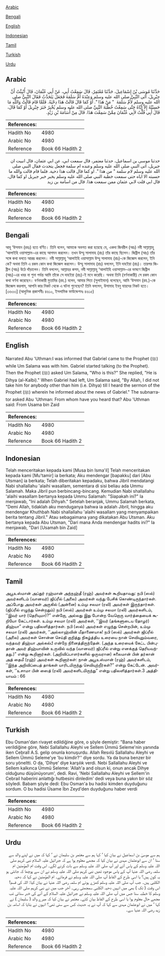[Arabic](#arabic)

[Bengali](#bengali)

[English](#english)

[Indonesian](#indonesian)

[Tamil](#tamil)

[Turkish](#turkish)

[Urdu](#urdu)

## Arabic


<div dir="rtl" lang="ar" style={{fontSize:'larger',backgroundColor:'#f8f9fa',padding:20}}>
حَدَّثَنَا مُوسَى بْنُ إِسْمَاعِيلَ، حَدَّثَنَا مُعْتَمِرٌ، قَالَ سَمِعْتُ أَبِي، عَنْ أَبِي عُثْمَانَ، قَالَ أُنْبِئْتُ أَنَّ جِبْرِيلَ، أَتَى النَّبِيَّ صلى الله عليه وسلم وَعِنْدَهُ أُمُّ سَلَمَةَ فَجَعَلَ يَتَحَدَّثُ فَقَالَ النَّبِيُّ صلى الله عليه وسلم لأُمِّ سَلَمَةَ ‏ "‏ مَنْ هَذَا ‏"‏‏.‏ أَوْ كَمَا قَالَ قَالَتْ هَذَا دِحْيَةُ‏.‏ فَلَمَّا قَامَ قَالَتْ وَاللَّهِ مَا حَسِبْتُهُ إِلاَّ إِيَّاهُ حَتَّى سَمِعْتُ خُطْبَةَ النَّبِيِّ صلى الله عليه وسلم يُخْبِرُ خَبَرَ جِبْرِيلَ أَوْ كَمَا قَالَ، قَالَ أَبِي قُلْتُ لأَبِي عُثْمَانَ مِمَّنْ سَمِعْتَ هَذَا‏.‏ قَالَ مِنْ أُسَامَةَ بْنِ زَيْدٍ‏.‏
</div>
<div style={{backgroundColor:'#f8f9fa',padding:20, marginBottom: 10}}><table> <thead> <tr> <th>References:</th> <th></th> </tr> </thead> <tbody><tr><td>Hadith No</td><td>4980</td></tr><tr><td>Arabic No</td><td>4980</td></tr><tr><td>Reference</td><td>Book 66 Hadith 2</td></tr></tbody></table></div>


<div dir="rtl" lang="ar" style={{fontSize:'larger',backgroundColor:'#f8f9fa',padding:20}}>
حدثنا موسى بن اسماعيل، حدثنا معتمر، قال سمعت ابي، عن ابي عثمان، قال انبيت ان جبريل، اتى النبي صلى الله عليه وسلم وعنده ام سلمة فجعل يتحدث فقال النبي صلى الله عليه وسلم لام سلمة " من هذا ". او كما قال قالت هذا دحية. فلما قام قالت والله ما حسبته الا اياه حتى سمعت خطبة النبي صلى الله عليه وسلم يخبر خبر جبريل او كما قال، قال ابي قلت لابي عثمان ممن سمعت هذا. قال من اسامة بن زيد
</div>
<div style={{backgroundColor:'#f8f9fa',padding:20, marginBottom: 10}}><table> <thead> <tr> <th>References:</th> <th></th> </tr> </thead> <tbody><tr><td>Hadith No</td><td>4980</td></tr><tr><td>Arabic No</td><td>4980</td></tr><tr><td>Reference</td><td>Book 66 Hadith 2</td></tr></tbody></table></div>

## Bengali


<div dir="ltr" lang="bn" style={{fontSize:'larger',backgroundColor:'#f8f9fa',padding:20}}>
আবূ ‘উসমান (রহঃ) হতে বর্ণিত। তিনি বলেন, আমাকে অবগত করা হয়েছে যে, একদা জিবরীল (আঃ) নবী সাল্লাল্লাহু ‘আলাইহি ওয়াসাল্লাম-এর কাছে আগমন করলেন। তখন উম্মু সালামাহ (রাঃ) তাঁর কাছে ছিলেন। জিব্রীল (আঃ) তাঁর সঙ্গে কথা বলতে আরম্ভ করলেন। নবী সাল্লাল্লাহু ‘আলাইহি ওয়াসাল্লাম উম্মু সালামাহ (রাঃ)-কে জিজ্ঞেস করলেন, ইনি কে? অথবা তিনি এ রকম কোন কথা জিজ্ঞেস করলেন। উম্মু সালামাহ (রাঃ) বললেন, ইনি দাহইয়া (রাঃ)। তারপর জিব্রীল (আঃ) উঠে দাঁড়ালেন। তিনি বললেন, আল্লাহর কসম, নবী সাল্লাল্লাহু ‘আলাইহি ওয়াসাল্লাম-এর ভাষণে জিব্রীল (আঃ)-এর খবর না শুনা পর্যন্ত আমি তাঁকে সে দাহইয়া (রাঃ)-ই মনে করেছি। অথবা তিনি (বর্ণনাকারী) সে রকম কোন কথা বর্ণনা করেছেন। বর্ণনাকারী মুতামির (রহ.) বলেন, আমার পিতা (সুলাইমান) বলেছেন, আমি ‘উসমান (রহ.)-কে জিজ্ঞেস করলাম, আপনি কার নিকট থেকে এ ঘটনা শুনেছেন? তিনি বললেন, উসামাহ ইবনু যায়দের নিকট হতে। [৩৬৩৩] (আধুনিক প্রকাশনীঃ ৪৬১০, ইসলামিক ফাউন্ডেশনঃ ৪৬১৫)
</div>
<div style={{backgroundColor:'#f8f9fa',padding:20, marginBottom: 10}}><table> <thead> <tr> <th>References:</th> <th></th> </tr> </thead> <tbody><tr><td>Hadith No</td><td>4980</td></tr><tr><td>Arabic No</td><td>4980</td></tr><tr><td>Reference</td><td>Book 66 Hadith 2</td></tr></tbody></table></div>

## English


<div dir="ltr" lang="en" style={{fontSize:'larger',backgroundColor:'#f8f9fa',padding:20}}>
Narrated Abu 'Uthman:I was informed that Gabriel came to the Prophet (ﷺ) while Um Salama was with him. Gabriel started talking (to the Prophet). Then the Prophet (ﷺ) asked Um Salama, "Who is this?" She replied, "He is Dihya (al-Kalbi)." When Gabriel had left, Um Salama said, "By Allah, I did not take him for anybody other than him (i.e. Dihya) till I heard the sermon of the Prophet (ﷺ) wherein he informed about the news of Gabriel." The subnarrator asked Abu 'Uthman: From whom have you heard that? Abu 'Uthman said: From Usama bin Zaid
</div>
<div style={{backgroundColor:'#f8f9fa',padding:20, marginBottom: 10}}><table> <thead> <tr> <th>References:</th> <th></th> </tr> </thead> <tbody><tr><td>Hadith No</td><td>4980</td></tr><tr><td>Arabic No</td><td>4980</td></tr><tr><td>Reference</td><td>Book 66 Hadith 2</td></tr></tbody></table></div>

## Indonesian


<div dir="ltr" lang="id" style={{fontSize:'larger',backgroundColor:'#f8f9fa',padding:20}}>
Telah menceritakan kepada kami [Musa bin Isma'il] Telah menceritakan kepada kami [Mu'tamir] ia berkata; Aku mendengar [bapakku] dari [Abu Utsman] ia berkata; Telah diberitakan kepadaku, bahwa Jibril mendatangi Nabi shallallahu 'alaihi wasallam, sementara di sisi beliau ada Ummu Salamah. Maka Jibril pun berbincang-bincang. Kemudian Nabi shallallahu 'alaihi wasallam bertanya kepada Ummu Salamah: "Siapakah ini?" Ia menjawab, "Ini adalah Dihyah." Setelah beranjak, Ummu Salamah berkata, "Demi Allah, tidaklah aku menduganya bahwa ia adalah Jibril, hingga aku mendengar Khuthbah Nabi shallallahu 'alaihi wasallam yang menyampaikan berita tentang Jibril." Atau sebagaimana yang dikatakan Abu Utsman. Aku bertanya kepada Abu Utsman, "Dari mana Anda mendengar hadits ini?" Ia menjawab, "Dari [Usamah bin Zaid]
</div>
<div style={{backgroundColor:'#f8f9fa',padding:20, marginBottom: 10}}><table> <thead> <tr> <th>References:</th> <th></th> </tr> </thead> <tbody><tr><td>Hadith No</td><td>4980</td></tr><tr><td>Arabic No</td><td>4980</td></tr><tr><td>Reference</td><td>Book 66 Hadith 2</td></tr></tbody></table></div>

## Tamil


<div dir="ltr" lang="ta" style={{fontSize:'larger',backgroundColor:'#f8f9fa',padding:20}}>
அபூஉஸ்மான் அப்துர் ரஹ்மான் அந்நஹ்தீ (ரஹ்) அவர்கள் கூறியதாவது: நபி (ஸல்) அவர்களிடம் (வானவர்) ஜிப்ரீல் (அலை) அவர்கள் வந்து பேசிக் கொண்டிருந்தார்கள். அப்போது அவர்கள் அருகில் (அன்னை) உம்மு சலமா (ரலி) அவர்கள் இருந்தார்கள். (ஜிப்ரீல் எழுந்து சென்றதும்) நபி (ஸல்) அவர்கள் உம்மு சலமா (ரலி) அவர்களிடம், ‘‘இவர் யார் (தெரியுமா)?” என்றோ, அல்லது இது போன்ற வேறொரு வார்த்தையைக் கூறியோ கேட்டார்கள். உம்மு சலமா (ரலி) அவர்கள், ‘‘இவர் (தங்களுடைய தோழர்) திஹ்யா” என்று பதிலளித்தார்கள். நபி (ஸல்) அவர்கள் எழுந்து சென்றபின், உம்மு சலமா (ரலி) அவர்கள், ‘‘அல்லாஹ்வின் மீதாணையாக! நபி (ஸல்) அவர்கள் ஜிப்ரீல் (அலை) அவர்கள் சொன்ன செய்தி குறித்து நிகழ்த்திய உரையை நான் செவியுறும்வரை, வந்தவர் திஹ்யா அல்கல்பீ என்றே நினைத்திருந்தேன். (அந்த உரையைக் கேட்ட பின்புதான் அவர் திஹ்யாவின் உருவில் வந்த (வானவர்) ஜிப்ரீல் என்று எனக்குத் தெரியவந்தது.)” என்று கூறினார்கள். (அறிவிப்பாளர்களில் ஒருவரான) சுலைமான் பின் தர்கான் அத் தைமீ (ரஹ்) அவர்கள் கூறினார்கள்: நான் அபூஉஸ்மான் (ரஹ்) அவர்களிடம், ‘‘இந்த அறிவிப்பைத் தாங்கள் யாரிடமிருந்து செவியுற்றீர்கள்?” என்று கேட்டேன். அவர்கள், ‘‘உசாமா பின் ஸைத் (ரலி) அவர்களிடமிருந்து” என்று பதிலளித்தார்கள்.3 அத்தியாயம் : 66
</div>
<div style={{backgroundColor:'#f8f9fa',padding:20, marginBottom: 10}}><table> <thead> <tr> <th>References:</th> <th></th> </tr> </thead> <tbody><tr><td>Hadith No</td><td>4980</td></tr><tr><td>Arabic No</td><td>4980</td></tr><tr><td>Reference</td><td>Book 66 Hadith 2</td></tr></tbody></table></div>

## Turkish


<div dir="ltr" lang="tr" style={{fontSize:'larger',backgroundColor:'#f8f9fa',padding:20}}>
Ebu Osman'dan rivayet edildiğine göre, o şöyle demiştir: "Bana haber verildiğine göre, Nebi Sallallahu Aleyhi ve Sellem Ümmü Seleme'nin yanında iken Cebrall A.S. gelip onunla konuşurdu. Allah Resıılü Sallallahu Aleyhi ve Sellem Ümmü Seleme'ye 'bu kimdir?'' diye sordu. Ya da buna benzer bir soru yöneltti. O da, 'Dihye' diye karşılık verdi. Nebi Sallallahu Aleyhi ve Sellem kalkınca Ümmü Seleme: 'Allah'a and olsun ki, onun ancak Dihye olduğunu düşünüyorum', dedi. Ravi, 'Nebi Sallallahu Aleyhi ve Sellem'in Cebrail haberini anlattığı hutbesini dinledim' dedi veya buna yakın bir söz söyledi. Babam şöyle dedi: Ebu Osman'a bu hadisi kimden duyduğunu sordum. O bu hadisi Üsame İbn Zeyd'den duyduğunu haber verdi
</div>
<div style={{backgroundColor:'#f8f9fa',padding:20, marginBottom: 10}}><table> <thead> <tr> <th>References:</th> <th></th> </tr> </thead> <tbody><tr><td>Hadith No</td><td>4980</td></tr><tr><td>Arabic No</td><td>4980</td></tr><tr><td>Reference</td><td>Book 66 Hadith 2</td></tr></tbody></table></div>

## Urdu


<div dir="rtl" lang="ur" style={{fontSize:'larger',backgroundColor:'#f8f9fa',padding:20}}>
ہم سے موسیٰ بن اسماعیل نے بیان کیا ‘ کہا ہم سے معتمر بن سلیمان نے ‘ کہا کہ میں نے اپنے والد سے سنا ‘ ان سے ابوعثمان مہدی نے بیان کیا کہ مجھے معلوم ہوا ہے کہ جبرائیل علیہ السلام نبی کریم صلی اللہ علیہ وسلم کے پاس آئے اور آپ صلی اللہ علیہ وسلم سے بات کرنے لگے۔ اس وقت ام المؤمنین ام سلمہ رضی اللہ عنہا آپ کے پاس موجود تھیں نبی کریم صلی اللہ علیہ وسلم نے ان سے پوچھا کہ جانتی ہو یہ کون ہیں؟ یا اسی طرح کے الفاظ آپ صلی اللہ علیہ وسلم نے فرمائے۔ ام المؤمنین نے کہا کہ دحیہ الکلبی ہیں۔ جب آپ صلی اللہ علیہ وسلم کھڑے ہوئے ام سلمہ رضی اللہ عنہا نے بیان کیا: اللہ کی قسم! اس وقت ( تک ) بھی میں انہیں دحیہ الکلبی سمجھتی رہی۔ آخر جب میں نے نبی کریم صلی اللہ علیہ وسلم کا خطبہ سنا جس میں آپ صلی اللہ علیہ وسلم نے جبرائیل علیہ السلام کے آنے کی خبر سنائی تب مجھے حال معلوم ہوا یا اسی طرح کے الفاظ بیان کئے۔ معتمر نے بیان کیا کہ میرے والد ( سلیمان ) نے کہا ‘ میں نے ابوعثمان مہدی سے کہا کہ آپ نے یہ حدیث کس سے سنی تھی؟ انہوں نے بتایا کہ اسامہ بن زید رضی اللہ عنہا سے۔
</div>
<div style={{backgroundColor:'#f8f9fa',padding:20, marginBottom: 10}}><table> <thead> <tr> <th>References:</th> <th></th> </tr> </thead> <tbody><tr><td>Hadith No</td><td>4980</td></tr><tr><td>Arabic No</td><td>4980</td></tr><tr><td>Reference</td><td>Book 66 Hadith 2</td></tr></tbody></table></div>